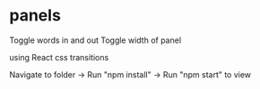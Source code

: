 # panels

Toggle words in and out
Toggle width of panel 

using React 
css transitions

Navigate to folder -> Run "npm install" -> Run "npm start" to view
